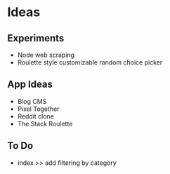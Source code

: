 # Ideas

## Experiments
- Node web scraping
- Roulette style customizable random choice picker

## App Ideas
- Blog CMS
- Pixel Together
- Reddit clone
- The Stack Roulette

## To Do
- index >> add filtering by category
